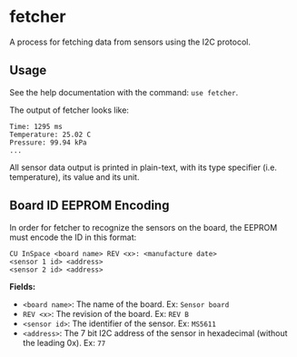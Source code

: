 # fetcher

A process for fetching data from sensors using the I2C protocol.

## Usage

See the help documentation with the command: `use fetcher`.

The output of fetcher looks like:

```console
Time: 1295 ms
Temperature: 25.02 C
Pressure: 99.94 kPa
...
```

All sensor data output is printed in plain-text, with its type specifier (i.e. temperature), its value and its unit.

## Board ID EEPROM Encoding

In order for fetcher to recognize the sensors on the board, the EEPROM must encode the ID in this format:

```
CU InSpace <board name> REV <x>: <manufacture date>
<sensor 1 id> <address>
<sensor 2 id> <address>
```

**Fields:**

- `<board name>`: The name of the board. Ex: `Sensor board`
- `REV <x>`: The revision of the board. Ex: `REV B`
- `<sensor id>`: The identifier of the sensor. Ex: `MS5611`
- `<address>`: The 7 bit I2C address of the sensor in hexadecimal (without the leading 0x). Ex: `77`

<!--- Links --->

[packager]: https://github.com/CarletonURocketry/packager
